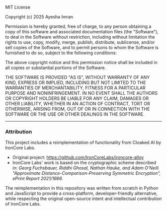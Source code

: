MIT License

Copyright (c) 2025 Ayesha Imran

Permission is hereby granted, free of charge, to any person obtaining a copy
of this software and associated documentation files (the "Software"), to deal
in the Software without restriction, including without limitation the rights
to use, copy, modify, merge, publish, distribute, sublicense, and/or sell
copies of the Software, and to permit persons to whom the Software is
furnished to do so, subject to the following conditions:

The above copyright notice and this permission notice shall be included in all
copies or substantial portions of the Software.

THE SOFTWARE IS PROVIDED "AS IS", WITHOUT WARRANTY OF ANY KIND, EXPRESS OR
IMPLIED, INCLUDING BUT NOT LIMITED TO THE WARRANTIES OF MERCHANTABILITY,
FITNESS FOR A PARTICULAR PURPOSE AND NONINFRINGEMENT. IN NO EVENT SHALL THE
AUTHORS OR COPYRIGHT HOLDERS BE LIABLE FOR ANY CLAIM, DAMAGES OR OTHER
LIABILITY, WHETHER IN AN ACTION OF CONTRACT, TORT OR OTHERWISE, ARISING FROM,
OUT OF OR IN CONNECTION WITH THE SOFTWARE OR THE USE OR OTHER DEALINGS IN THE
SOFTWARE.

---

### Attribution

This project includes a reimplementation of functionality from Cloaked AI by IronCore Labs.

- Original project: https://github.com/IronCoreLabs/ironcore-alloy
- IronCore Labs' work is based on the cryptographic scheme described in:
  _Georg Fuchsbauer, Riddhi Ghosal, Nathan Hauke, and Adam O’Neill. "Approximate Distance-Comparison-Preserving Symmetric Encryption", ePrint Report 2021/1666._

The reimplementation in this repository was written from scratch in Python and JavaScript to provide a cross-platform, developer-friendly alternative, while respecting the original open-source intent and intellectual contribution of IronCore Labs.
